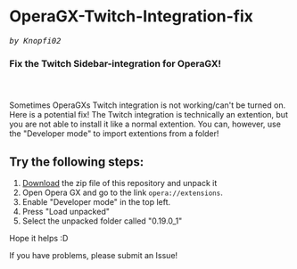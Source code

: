 # OperaGX-Twitch-Integration-fix
<tt><i>by Knopfi02</i></tt>
### Fix the Twitch Sidebar-integration for OperaGX!</br></br></br>

Sometimes OperaGXs Twitch integration is not working/can't be turned on. Here is a potential fix!
The Twitch integration is technically an extention, but you are not able to install it like a normal extention.
You can, however, use the "Developer mode" to import extentions from a folder!

## Try the following steps:

1. <a href="https://github.com/Knopfi02/OperaGX-Twitch-Integration-fix/archive/refs/heads/main.zip">Download</a> the zip file of this repository and unpack it
2. Open Opera GX and go to the link `opera://extensions`.
3. Enable "Developer mode" in the top left.
4. Press "Load unpacked"
5. Select the unpacked folder called "0.19.0_1"

Hope it helps :D

If you have problems, please submit an Issue!
